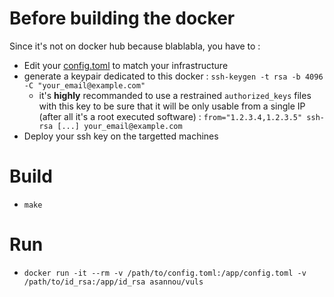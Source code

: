 # Before building the docker

Since it's not on docker hub because blablabla, you have to :
* Edit your [config.toml](https://github.com/future-architect/vuls#step6-config) to match your infrastructure
* generate a keypair dedicated to this docker : ```ssh-keygen -t rsa -b 4096 -C "your_email@example.com"```
  * it's **highly** recommanded to use a restrained `authorized_keys` files with this key to be sure that it will be only usable from a single IP (after all it's a root executed software) : ```from="1.2.3.4,1.2.3.5" ssh-rsa [...] your_email@example.com```
* Deploy your ssh key on the targetted machines

# Build

* ```make```

# Run

* ```docker run -it --rm -v /path/to/config.toml:/app/config.toml -v /path/to/id_rsa:/app/id_rsa asannou/vuls```
